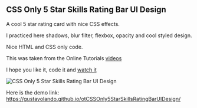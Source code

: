 ## CSS Only 5 Star Skills Rating Bar UI Design

A cool 5 star rating card with nice CSS effects.

I practiced here shadows, blur filter, flexbox, opacity and cool styled design.

Nice HTML and CSS only code.

This was taken from the Online Tutorials [videos](https://www.youtube.com/watch?v=KUroRG85Szs)

I hope you like it, code it and [watch it](https://gustavolando.github.io/otCSSOnly5StarSkillsRatingBarUIDesign/)

![CSS Only 5 Star Skills Rating Bar UI Design](https://gustavolando.github.io/otCSSOnly5StarSkillsRatingBarUIDesign/CSS%20Only%205%20Star%20Skills%20Rating%20Bar%20UI%20Design.png)

Here is the demo link:  https://gustavolando.github.io/otCSSOnly5StarSkillsRatingBarUIDesign/

